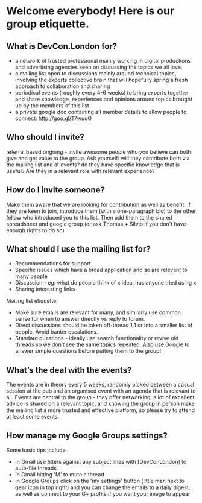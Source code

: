 # Welcome everybody! Here is our group etiquette.

## What is DevCon.London for?

- a network of trusted professional mainly working in digital productions and advertising agencies keen on discussing the topics we all love.
- a mailing list open to discussions mainly around technical topics, involving the experts collective brain that will hopefully spring a fresh approach to collaboration and sharing
- periodical events (roughly every 4-6 weeks) to bring experts together and share knowledge, experiences and opinions around topics brought up by the members of this list
- a private google doc containing all member details to allow people to connect: http://goo.gl/T7wuuG

## Who should I invite?

referral based ongoing - invite awesome people who you believe can both give and get value to the group. Ask yourself: will they contribute both via the mailing list and at events? do they have specific knowledge that is useful? Are they in a relevant role with relevant experience?

## How do I invite someone?  

Make them aware that we are looking for contribution as well as benefit. If they are keen to join, introduce them (with a one-paragraph bio) to the other fellow who introduced you to this list. Then add them to the shared spreadsheet and google group (or ask Thomas + Silvio if you don't have enough rights to do so)

## What should I use the mailing list for?

- Recommendations for support
- Specific issues which have a broad application and so are relevant to many people
- Discussion - eg: what do people think of x idea, has anyone tried using x
- Sharing interesting links

Mailing list etiquette:

- Make sure emails are relevant for many, and similarly use common sense for when to answer directly vs reply to forum.
- Direct discussions should be taken off-thread 1:1 or into a smaller list of people. Avoid banter escalations.
- Standard questions - ideally use search functionality or revive old threads so we don’t see the same topics repeated.  Also use Google to answer simple questions before putting them to the group!

## What’s the deal with the events?

The events are in theory every 5 weeks, randomly picked between a casual session at the pub and an organised event with an agenda that is relevant to all.  Events are central to the group - they offer networking, a lot of excellent advice is shared on a relevant topic, and knowing the group in person make the mailing list a more trusted and effective platform, so please try to attend at least some events.

## How manage my Google Groups settings?

Some basic tips include 

- In Gmail use filters against any subject lines with [DevConLondon] to auto-file threads
- In Gmail hitting 'M' to mute a thread
- In Google Groups click on the 'my settings' button (little man next to gear icon in top right) and you can change the emails to a daily digest, as well as connect to your G+ profile if you want your image to appear
